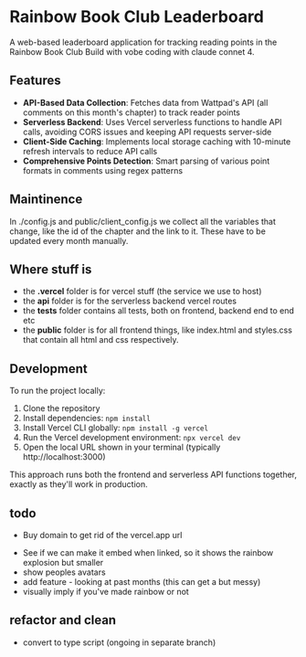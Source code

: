 # Rainbow Book Club Leaderboard

A web-based leaderboard application for tracking reading points in the Rainbow Book Club Build with vobe coding with claude connet 4.

## Features

- **API-Based Data Collection**: Fetches data from Wattpad's API (all comments on this month's chapter) to track reader points
- **Serverless Backend**: Uses Vercel serverless functions to handle API calls, avoiding CORS issues and keeping API requests server-side
- **Client-Side Caching**: Implements local storage caching with 10-minute refresh intervals to reduce API calls
- **Comprehensive Points Detection**: Smart parsing of various point formats in comments using regex patterns

## Maintinence

In ./config.js and public/client_config.js we collect all the variables that change, like the id of the chapter and the link to it. These have to be updated every month manually.

## Where stuff is

- the **.vercel** folder is for vercel stuff (the service we use to host)
- the **api** folder is for the serverless backend vercel routes
- the **tests** folder contains all tests, both on frontend, backend end to end etc
- the **public** folder is for all frontend things, like index.html and styles.css that contain all html and css respectively.

## Development

To run the project locally:

1. Clone the repository
2. Install dependencies: `npm install`
3. Install Vercel CLI globally: `npm install -g vercel`
4. Run the Vercel development environment: `npx vercel dev`
5. Open the local URL shown in your terminal (typically http://localhost:3000)

This approach runs both the frontend and serverless API functions together, exactly as they'll work in production.

## todo
+ Buy domain to get rid of the vercel.app url
- See if we can make it embed when linked, so it shows the rainbow explosion but smaller
- show peoples avatars
- add feature - looking at past months (this can get a but messy)
- visually imply if you've made rainbow or not


## refactor and clean
- convert to type script (ongoing in separate branch)

